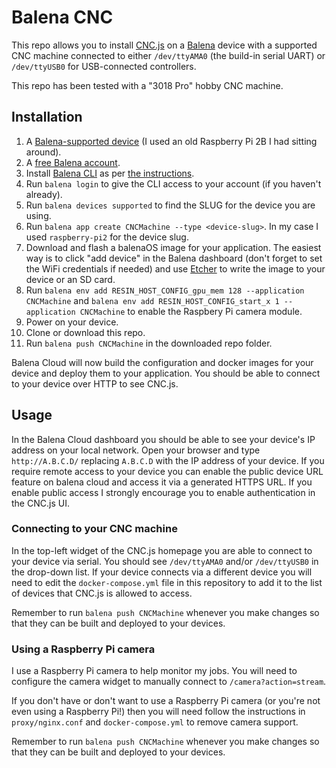 # Balena CNC

This repo allows you to install [CNC.js](https://cnc.js.org/) on a [Balena](https://balena.io) device with a supported CNC machine connected to either `/dev/ttyAMA0` (the build-in serial UART) or `/dev/ttyUSB0` for USB-connected controllers.

This repo has been tested with a "3018 Pro" hobby CNC machine.

## Installation

1. A [Balena-supported device](https://www.balena.io/docs/reference/hardware/devices/) (I used an old Raspberry Pi 2B I had sitting around).
2. A [free Balena account](https://dashboard.balena-cloud.com/signup).
3. Install [Balena CLI](https://www.balena.io/docs/reference/cli/) as per [the instructions](https://github.com/balena-io/balena-cli/blob/master/INSTALL.md).
4. Run `balena login` to give the CLI access to your account (if you haven't already).
5. Run `balena devices supported` to find the SLUG for the device you are using.
6. Run `balena app create CNCMachine --type <device-slug>`. In my case I used `raspberry-pi2` for the device slug.
7. Download and flash a balenaOS image for your application.  The easiest way is to click "add device" in the Balena dashboard (don't forget to set the WiFi credentials if needed) and use [Etcher](https://www.balena.io/etcher/) to write the image to your device or an SD card.
8. Run `balena env add RESIN_HOST_CONFIG_gpu_mem 128 --application CNCMachine` and `balena env add RESIN_HOST_CONFIG_start_x 1 --application CNCMachine` to enable the Raspbery Pi camera module.
9. Power on your device.
10. Clone or download this repo.
11. Run `balena push CNCMachine` in the downloaded repo folder.

Balena Cloud will now build the configuration and docker images for your device and deploy them to your application.  You should be able to connect to your device over HTTP to see CNC.js.

## Usage

In the Balena Cloud dashboard you should be able to see your device's IP address on your local network.  Open your browser and type `http://A.B.C.D/` replacing `A.B.C.D` with the IP address of your device.  If you require remote access to your device you can enable the public device URL feature on balena cloud and access it via a generated HTTPS URL.  If you enable public access I strongly encourage you to enable authentication in the CNC.js UI.

### Connecting to your CNC machine

In the top-left widget of the CNC.js homepage you are able to connect to your device via serial. You should see `/dev/ttyAMA0` and/or `/dev/ttyUSB0` in the drop-down list.  If your device connects via a different device you will need to edit the `docker-compose.yml` file in this repository to add it to the list of devices that CNC.js is allowed to access.

Remember to run `balena push CNCMachine` whenever you make changes so that they can be built and deployed to your devices.

### Using a Raspberry Pi camera

I use a Raspberry Pi camera to help monitor my jobs.  You will need to configure the camera widget to manually connect to `/camera?action=stream`.

If you don't have or don't want to use a Raspberry Pi camera (or you're not even using a Raspberry Pi!) then you will need follow the instructions in `proxy/nginx.conf` and `docker-compose.yml` to remove camera support.

Remember to run `balena push CNCMachine` whenever you make changes so that they can be built and deployed to your devices.


